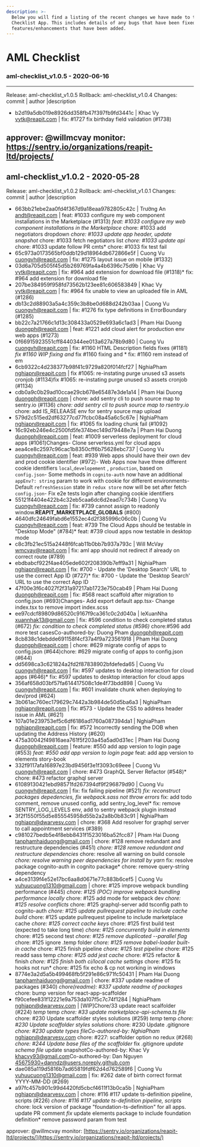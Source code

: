 ```yaml
---
description: >-
  Below you will find a listing of the recent changes we have made to the AML
  Checklist App. This includes details of any bugs that have been fixed or
  features/enhancements that have been added.
---
```


# AML Checklist
### aml-checklist_v1.0.5 - 2020-06-16
  
-----------------------------------------------------------------------------
Release: aml-checklist_v1.0.5
Rollback: aml-checklist_v1.0.4
Changes:
commit | author |description
  
- b2d19a5db019e8926dd358fb47f397fb9fd3441c | Khac Vy <vytk@reapit.com> | fix: #1727 fix birthday field validation (#1738)

approver: @willmcvay
monitor: https://sentry.io/organizations/reapit-ltd/projects/
-----------------------------------------------------------------------------

    

## aml-checklist\_v1.0.2 - 2020-05-28

Release: aml-checklist\_v1.0.2 Rollback: aml-checklist\_v1.0.1 Changes: commit \| author \|description

* 663bb21ebe2aa0fd4f367d9a18eaa9782805c42c \| Trường An [andt@reapit.com](mailto:andt@reapit.com) \| feat: \#1033 configure my web component installations in the Marketplace \(\#1313\) _feat: \#1033 configure my web component installations in the Marketplace_ chore: \#1033 add negotiators dropdown _chore: \#1033 update app header, update snapshot_ chore: \#1033 fetch negotiators list _chore: \#1033 update api_ chore: \#1033 update follow PR cmts\* chore: \#1033 fix test fail
* 65c973a0173565bf0ddb129d18964db672866e5f \| Cuong Vu [cuongvh@reapit.com](mailto:cuongvh@reapit.com) \| fix: \#1275 layout issue on mobile \(\#1332\)
* 03d6a705d505f45d5b269769fa4a4b6396c75d9b \| Khac Vy [vytk@reapit.com](mailto:vytk@reapit.com) \| fix: \#964 add extension for download file \(\#1318\)\* fix: \#964 add extension for download file
* 207be384959f958fd73562b123ee81c606583849 \| Khac Vy [vytk@reapit.com](mailto:vytk@reapit.com) \| fix: \#964 fix unable to view an uploaded file in AML \(\#1286\)
* db13c2d88903a5a4c359c3b8be0d688d242b03aa \| Cuong Vu [cuongvh@reapit.com](mailto:cuongvh@reapit.com) \| fix: \#1276 fix type definitions in ErrorBoundary \(\#1285\)
* bb22c7a21766c1d13c308433a0529e693a6c1ad3 \| Pham Hai Duong [duongph@reapit.com](mailto:duongph@reapit.com) \| feat: \#1221 add cloud alert for production env web apps \(\#1273\)
* 0f66915923551cff8440344ee013a627a78b9d80 \| Cuong Vu [cuongvh@reapit.com](mailto:cuongvh@reapit.com) \| fix: \#1160 HTML Description fields fixes \(\#1181\) _fix \#1160 WIP fixing  and_  fix \#1160 fixing  and \* fix: \#1160 rem instead of em
* 6cb9322c4d238377b98f41c9729a820f014fcf27 \| NghiaPham [nghiapn@reapit.com](mailto:nghiapn@reapit.com) \| fix \#1065: re-instating purge unused s3 assets cronjob \(\#1134\)fix \#1065: re-instating purge unused s3 assets cronjob \(\#1134\)
* cdb0a9c0b29ad10ccae29cb678e65487e3de1a14 \| Pham Hai Duong [duongph@reapit.com](mailto:duongph@reapit.com) \| chore: add sentry cli to push source map to sentry.io \(\#1136\) _chore: add sentry cli to push source map to rsentry.io_ chore: add IS\_RELEAASE env for sentry source map upload
* 579d2c515ed2df63277cd77fcbc08a45a6c5c67e \| NghiaPham [nghiapn@reapit.com](mailto:nghiapn@reapit.com) \| fix: \#1065 fix loading chunk fail \(\#1092\)
* 16c92eb246e4c2500fd5fe374bec149d79448e7a \| Pham Hai Duong [duongph@reapit.com](mailto:duongph@reapit.com) \| feat: \#1009 serverless deployment for cloud apps \(\#1061\)Changes- Clone serverless.yml for cloud apps
* aea4ce8c2597c96cac1b8350cff6b75628ebc737 \| Cuong Vu [cuongvh@reapit.com](mailto:cuongvh@reapit.com) \| feat: \#939 Web apps should have their own dev and prod cookie identifier \(\#972\)- Web Apps now have three different cookie identifiers `local`,`developement` , `production`, based on `config.json`- Some methods in `cognito-auth` now have an additional `appEnv?: string` param to work with cookie for different environments- Default `refreshSession` state in `redux store` now will be set after fetch `config.json`- Fix e2e tests login after changing cookie identifiers
* 55121f4404e422b4c32eb5caa6dc6d2ead7c734b \| Cuong Vu [cuongvh@reapit.com](mailto:cuongvh@reapit.com) \| fix: \#739 cannot assign to readonly window.**REAPIT\_MARKETPLACE\_GLOBALS** \(\#800\)
* 4640dfc24649fabd6e1552ec4d2f385996c06c0b \| Cuong Vu [cuongvh@reapit.com](mailto:cuongvh@reapit.com) \| feat: \#739 The Cloud Apps should be testable in "Desktop Mode" \(\#784\)\* feat: \#739 cloud apps now testable in desktop mode
* c8c3fb21ec515a2448f6fcab11b0bb7b937a793c \| Will McVay [wmcvay@reapit.com](mailto:wmcvay@reapit.com) \| fix: aml app should not redirect if already on correct route \(\#789\)
* ebdbabcf922f4ae405ede602f208390b7eff9a31 \| NghiaPham [nghiapn@reapit.com](mailto:nghiapn@reapit.com) \| fix: \#700 - Update the 'Desktop Search' URL to use the correct App ID \(\#727\)\* fix: \#700 - Update the 'Desktop Search' URL to use the correct App ID
* 47f00e3f6c4027f2f31a97217ab1723e750cab49 \| Pham Hai Duong [duongph@reapit.com](mailto:duongph@reapit.com) \| fix: \#568 react scaffold after migration to config.json \(\#693\)Changes- Add export default app.tsx- Change index.tsx to remove import index.scss
* ee97cdcf89809d86520c9167f9ca361c0c2d040a \| leXuanNha [xuannhak13@gmail.com](mailto:xuannhak13@gmail.com) \| fix: \#596 condition to check completed status \(\#672\) _fix: condition to check completed status \(\#596\)_ chore:\#596 add more test casesCo-authored-by: Duong Pham [duongph@reapit.com](mailto:duongph@reapit.com)
* 8cb838c1debdde691158f4cf37a4f9a723561918 \| Pham Hai Duong [duongph@reapit.com](mailto:duongph@reapit.com) \| chore: \#629 migrate config of apps to config.json \(\#644\)chore: \#629 migrate config of apps to config.json \(\#644\)
* dd5698ca3c621824a2fd2f87838902bfdefeda65 \| Cuong Vu [cuongvh@reapit.com](mailto:cuongvh@reapit.com) \| fix: \#597 updates to desktop interaction for cloud apps \(\#646\)\* fix: \#597 updates to desktop interaction for cloud apps
* 356af658d03bf57fa614417508c1de4f73bdd898 \| Cuong Vu [cuongvh@reapit.com](mailto:cuongvh@reapit.com) \| fix: \#601 invalidate chunk when deploying to dev/prod \(\#624\)
* 3b061ac760ec179629c7442a3b984de50d5ba6a3 \| NghiaPham [nghiapn@reapit.com](mailto:nghiapn@reapit.com) \| fix: \#573 - Update the CSS to address header issue in AML \(\#621\)
* 107a01e239753ef5c6df6186ad1760a087394da1 \| NghiaPham [nghiapn@reapit.com](mailto:nghiapn@reapit.com) \| fix: \#572 Incorrectly sending the DOB when updating the Address History \(\#620\)
* 475a30042f49816aea761f5f203a45a5ad0d31ec \| Pham Hai Duong [duongph@reapit.com](mailto:duongph@reapit.com) \| feature: \#550 add app version to login page \(\#553\) _feat: \#550 add app version to login page_ feat: add app version to elements story-book
* 332f9117afa16897e23bd9456f3e1f3093c69eee \| Cuong Vu [cuongvh@reapit.com](mailto:cuongvh@reapit.com) \| chore: \#473 GraphQL Server Refactor \(\#548\)\* chore: \#473 refactor graphql server
* 61089130421ebd98571fd267394df9f296879d90 \| Cuong Vu [cuongvh@reapit.com](mailto:cuongvh@reapit.com) \| fix: fix failing pipeline \(\#521\) _fix: reconstruct packages depedencies, fix webpack.sass not throw errors_ fix: add todo comment, remove unused config, add sentry\_log\_level\* fix: remove SENTRY\_LOG\_LEVELS env, add to sentry webpack plugin instead
* 3f2f1550f55d5e855545958d55b2a2a8b0b83c91 \| NghiaPham [nghiapn@dwarvesv.com](mailto:nghiapn@dwarvesv.com) \| chore: \#368 Add resolver for graphql server to call appointment services \(\#389\)
* c981027bedb5e4f8ebb8431f1523016ba52fcc87 \| Pham Hai Duong [tanphamhaiduong@gmail.com](mailto:tanphamhaiduong@gmail.com) \| chore: \#128 remove redundant and restructure dependencies \(\#451\) _chore: \#128 remove redundant and restructure dependencies_ chore: resolve all warning on build console _chore: resolve warning peer dependencies for install by yarn_ fix: resolve package cognito-auth in cognito package\* chore: remove query-string dependency
* a4ce3139f4e52e17bc6aa8d0671e77c883b6cef5 \| Cuong Vu [vuhuucuong1310@gmail.com](mailto:vuhuucuong1310@gmail.com) \| chore: \#125 improve webpack bundling performance \(\#445\) _chore: \#125 \(POC\) improve webpack bundling performance locally_ chore: \#125 add mode for webpack dev _chore: \#125 resolve conflicts_ chore: \#125 graphql-server add tsconfig path to cognito-auth _chore: \#125 update pullrequest pipeline to include cache build_ chore: \#125 update pullrequest pipeline to include marketplace cache _chore: \#125 correct cache keys_ chore: \#125 first build test \(expected to take long time\) _chore: \#125 concurrently build in elements_ chore: \#125 second test _chore: \#125 remove duplicated --parallel flag_ chore: \#125 ignore .temp folder _chore: \#125 remove babel-loader built-in cache_ chore: \#125 finish pipeline _chore: \#125 test pipeline_ chore: \#125 readd sass temp _chore: \#125 add jest cache_ chore: \#125 refactor & finish _chore: \#125 finish both ci/local cache settings_ chore: \#125 fix hooks not run\* chore: \#125 fix echo & cp not working in windows
* 8774e3a2d5a5b499468fb5f291e86c971fc50431 \| Pham Hai Duong [tanphamhaiduong@gmail.com](mailto:tanphamhaiduong@gmail.com) \| chore: \#337 update readme of packages \(\#340\) _chore\(readme\): \#337 update readme of packages_ chore: bump version for react-app-scaffolder
* f90cefee831f12221e9a753da107f5c7c74f1284 \| NghiaPham [nghiapn@dwarvesv.com](mailto:nghiapn@dwarvesv.com) \| \[WIP\]Chore/33 update react scalfolder \(\#224\) _temp_ temp _chore: \#33 update marketplace-api-schema.ts file_ chore: \#230 Update scaffolder styles solutions \(\#259\) _temp_ temp _chore: \#230 Update scaffolder styles solutions_ chore: \#230 Update .gitignore _chore: \#230 update types fileCo-authored-by: NghiaPham_ [nghiapn@dwarvesv.com](mailto:nghiapn@dwarvesv.com) chore: \#227: scaffolder option no redux \(\#268\) _chore: \#244 Update base files of the scaffolder_ fix .gitignore _update schema file_ update snapshotCo-authored-by: Khac Vy [khacvy93@gmail.com](mailto:khacvy93@gmail.com)Co-authored-by: Dan Nguyen [45675930+danndz@users.noreply.github.com](mailto:45675930+danndz@users.noreply.github.com)
* dae085a119d5816b7ad65819fdf62d4d762589f6 \| Cuong Vu [vuhuucuong1310@gmail.com](mailto:vuhuucuong1310@gmail.com) \| fix: \#262 date of birth correct format YYYY-MM-DD \(\#269\)
* a97fc457b901c99d4420fd5cbcf4611f13b0ca5b \| NghiaPham [nghiapn@dwarvesv.com](mailto:nghiapn@dwarvesv.com) \| chore: \#116 \#117 update ts-definition pipeline, scripts \(\#226\) _chore: \#116 \#117 update ts-definition pipeline, scripts_ chore: lock version of package "foundation-ts-definition" for all apps. update PR comment _fix_ update elements package to include foundation definition\* remove password param from test

approver: @willmcvay monitor: [https://sentry.io/organizations/reapit-ltd/projects/](https://sentry.io/organizations/reapit-ltd/projects/)

